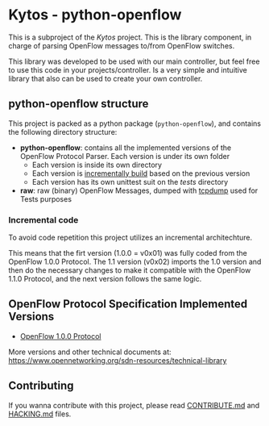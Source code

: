# Kytos - python-openflow

This is a subproject of the *Kytos* project. This is the library component, in
charge of parsing OpenFlow messages to/from OpenFlow switches.

This library was developed to be used with our main controller, but feel free to
use this code in your projects/controller. Is a very simple and intuitive
library that also can be used to create your own controller.

## python-openflow structure

This project is packed as a python package (`python-openflow`), and contains the
following directory structure:

  - **python-openflow**: contains all the implemented versions of
    the OpenFlow Protocol Parser. Each version is under its own folder
    - Each version is inside its own directory
    - Each version is [incrementally build](#incremental-code) based
      on the previous version
    - Each version has its own unittest suit on the *tests* directory
  - **raw**: raw (binary) OpenFlow Messages, dumped with
    [tcpdump](http://www.tcpdump.org/tcpdump_man.html) used for Tests purposes

### Incremental code

To avoid code repetition this project utilizes an incremental architechture.

This means that the firt version (1.0.0 = v0x01) was fully coded from the
OpenFlow 1.0.0 Protocol. The 1.1 version (v0x02) imports the 1.0 version and
then do the necessary changes to make it compatible with the OpenFlow 1.1.0
Protocol, and the next version follows the same logic.

## OpenFlow Protocol Specification Implemented Versions

 - [OpenFlow 1.0.0 Protocol](https://www.opennetworking.org/images/stories/downloads/sdn-resources/onf-specifications/openflow/openflow-spec-v1.0.0.pdf)

More versions and other technical documents at: https://www.opennetworking.org/sdn-resources/technical-library

## Contributing

If you wanna contribute with this project, please read
[CONTRIBUTE.md](CONTRIBUTE.md) and [HACKING.md](HACKING.md) files.
